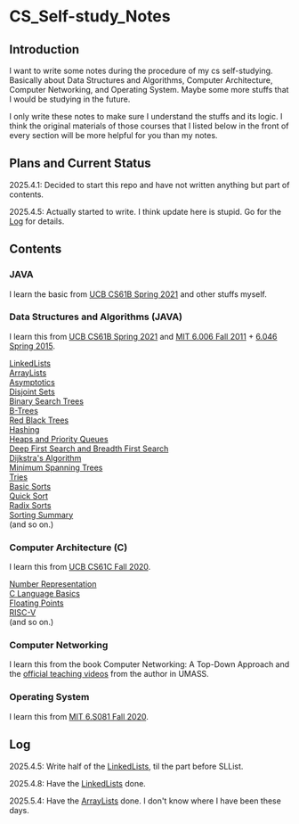 # CS_Self-study_Notes

## Introduction

I want to write some notes during the procedure of my cs self-studying. Basically about Data Structures and Algorithms, Computer Architecture, Computer Networking, and Operating System. Maybe some more stuffs that I would be studying in the future.

I only write these notes to make sure I understand the stuffs and its logic. I think the original materials of those courses that I listed below in the front of every section will be more helpful for you than my notes.

## Plans and Current Status

2025.4.1: Decided to start this repo and have not written anything but part of contents.

2025.4.5: Actually started to write. I think update here is stupid. Go for the [Log](#log) for details.

## Contents

### JAVA

I learn the basic from [UCB CS61B Spring 2021](https://sp21.datastructur.es/index.html) and other stuffs myself.

### Data Structures and Algorithms (JAVA)

I learn this from [UCB CS61B Spring 2021](https://sp21.datastructur.es/index.html) and [MIT 6.006 Fall 2011](https://ocw.mit.edu/courses/6-006-introduction-to-algorithms-fall-2011/) + [6.046 Spring 2015](https://ocw.mit.edu/courses/6-006-introduction-to-algorithms-fall-2011/).

[LinkedLists](./Data_Structures_and_Algorithms/LinkedLists.md)  
[ArrayLists](./Data_Structures_and_Algorithms/ArrayLists.md)  
[Asymptotics](./Data_Structures_and_Algorithms/Asymptotics.md)  
[Disjoint Sets](./Data_Structures_and_Algorithms/DisjointSets.md)  
[Binary Search Trees](./Data_Structures_and_Algorithms/BinarySearchTrees.md)  
[B-Trees](./Data_Structures_and_Algorithms/B-Trees.md)  
[Red Black Trees](./Data_Structures_and_Algorithms/RedBlackTrees.md)  
[Hashing](./Data_Structures_and_Algorithms/Hashing.md)  
[Heaps and Priority Queues](./Data_Structures_and_Algorithms/HeapsandPQs.md)  
[Deep First Search and Breadth First Search](./Data_Structures_and_Algorithms/DFSandBFS.md)  
[Dijkstra's Algorithm](./Data_Structures_and_Algorithms/DijkstrasAlgorithm.md)  
[Minimum Spanning Trees](./Data_Structures_and_Algorithms/MSTs.md)  
[Tries](./Data_Structures_and_Algorithms/Tries.md)  
[Basic Sorts](./Data_Structures_and_Algorithms/BasicSorts.md)  
[Quick Sort](./Data_Structures_and_Algorithms/QuickSort.md)  
[Radix Sorts](./Data_Structures_and_Algorithms/RadixSorts.md)  
[Sorting Summary](./Data_Structures_and_Algorithms/SortingSummary.md)  
(and so on.)

### Computer Architecture (C)

I learn this from [UCB CS61C Fall 2020](https://www.youtube.com/playlist?list=PL0j-r-omG7i0-mnsxN5T4UcVS1Di0isqf).

[Number Representation](./Computer_Architecture/NumberRepresentation.md)  
[C Language Basics](./Computer_Architecture/CLanguageBasics.md)  
[Floating Points](./Computer_Architecture/FloatingPoints.md)  
[RISC-V](./Computer_Architecture/RISC-V.md)  
(and so on.)

### Computer Networking

I learn this from the book Computer Networking: A Top-Down Approach and the [official teaching videos](https://www.youtube.com/playlist?list=PL1ya5dD_M8uX-BLUF1FEvUNsYWQL5_l0O) from the author in UMASS.

### Operating System

I learn this from [MIT 6.S081 Fall 2020](https://pdos.csail.mit.edu/6.828/2020/schedule.html).

## Log

2025.4.5: Write half of the [LinkedLists](./Data_Structures_and_Algorithms/LinkedLists.md), til the part before SLList.

2025.4.8: Have the [LinkedLists](./Data_Structures_and_Algorithms/LinkedLists.md) done.

2025.5.4: Have the [ArrayLists](./Data_Structures_and_Algorithms/ArrayLists.md) done. I don't know where I have been these days.
